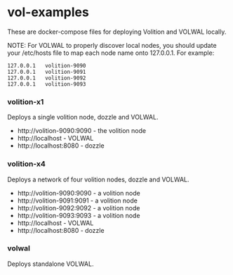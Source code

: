 # vol-examples

These are docker-compose files for deploying Volition and VOLWAL locally.

NOTE: For VOLWAL to properly discover local nodes, you should update your /etc/hosts file to map each node name onto 127.0.0.1. For example:

```
127.0.0.1   volition-9090
127.0.0.1   volition-9091
127.0.0.1   volition-9092
127.0.0.1   volition-9093
```

### volition-x1

Deploys a single volition node, dozzle and VOLWAL.

- http://volition-9090:9090 - the volition node
- http://localhost - VOLWAL
- http://localhost:8080 - dozzle

### volition-x4

Deploys a network of four volition nodes, dozzle and VOLWAL.

- http://volition-9090:9090 - a volition node
- http://volition-9091:9091 - a volition node
- http://volition-9092:9092 - a volition node
- http://volition-9093:9093 - a volition node
- http://localhost - VOLWAL
- http://localhost:8080 - dozzle

### volwal

Deploys standalone VOLWAL.

